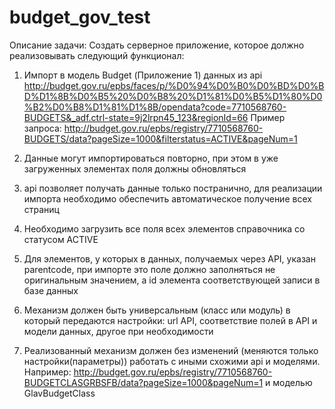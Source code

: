 # budget_gov_test
Описание задачи:
Создать серверное приложение, которое должно реализовывать следующий функционал:
1.	Импорт в модель Budget (Приложение 1) данных из api http://budget.gov.ru/epbs/faces/p/%D0%94%D0%B0%D0%BD%D0%BD%D1%8B%D0%B5%20%D0%B8%20%D1%81%D0%B5%D1%80%D0%B2%D0%B8%D1%81%D1%8B/opendata?code=7710568760-BUDGETS&_adf.ctrl-state=9j2lrpn45_123&regionId=66
Пример запроса: http://budget.gov.ru/epbs/registry/7710568760-BUDGETS/data?pageSize=1000&filterstatus=ACTIVE&pageNum=1

2.	Данные могут импортироваться повторно, при этом в уже загруженных элементах поля должны обновляться
3.	api позволяет получать данные только постранично, для реализации импорта необходимо обеспечить автоматическое получение всех страниц
4.	Необходимо загрузить все поля всех элементов справочника со статусом ACTIVE
5.	Для элементов, у которых в данных, получаемых через API, указан parentcode,  при импорте это поле должно заполняться не оригинальным значением, а id элемента соответствующей записи в базе данных 
6.	Механизм должен быть универсальным (класс или модуль) в который передаются настройки: url API, соответствие полей в API и модели данных, другое при необходимости
7.	Реализованный механизм должен без изменений (меняются только настройки(параметры)) работать с иными схожими api и моделями.
Например: http://budget.gov.ru/epbs/registry/7710568760-BUDGETCLASGRBSFB/data?pageSize=1000&pageNum=1
и моделью GlavBudgetClass
